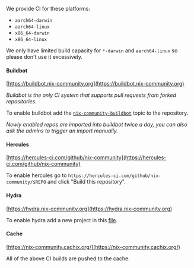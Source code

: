 We provide CI for these platforms:

- `aarch64-darwin`
- `aarch64-linux`
- `x86_64-darwin`
- `x86_64-linux`

We only have limited build capacity for `*-darwin` and `aarch64-linux` so please don't use it excessively.

#### Buildbot

[https://buildbot.nix-community.org](https://buildbot.nix-community.org)

_Buildbot is the only CI system that supports pull requests from forked repositories._

To enable buildbot add the [`nix-community-buildbot`](https://github.com/topics/nix-community-buildbot) topic to the repository.

_Newly enabled repos are imported into buildbot twice a day, you can also ask the admins to trigger an import manually._

#### Hercules

[https://hercules-ci.com/github/nix-community](https://hercules-ci.com/github/nix-community)

To enable hercules go to `https://hercules-ci.com/github/nix-community/$REPO` and click "Build this repository".

#### Hydra

[https://hydra.nix-community.org](https://hydra.nix-community.org)

To enable hydra add a new project in this [file](https://github.com/nix-community/infra/blob/master/terraform/hydra-projects.tf).

#### Cache

[https://nix-community.cachix.org/](https://nix-community.cachix.org/)

All of the above CI builds are pushed to the cache.
